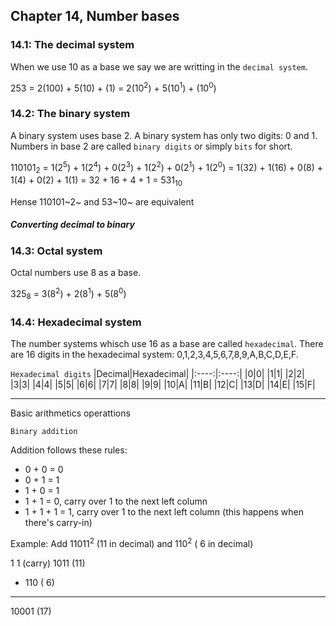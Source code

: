 ## Chapter 14, Number bases

### 14.1: The decimal system

When we use 10 as a base we say we are writting in the `decimal system`.

253 = 2(100) + 5(10) + (1)
= 2(10<sup>2</sup>) + 5(10<sup>1</sup>) + (10<sup>0</sup>)

### 14.2: The binary system

A binary system uses base 2. A binary system has only two digits: 0 and 1. Numbers in base 2 are called `binary digits` or simply `bits` for short.

110101<sub>2</sub> = 1(2<sup>5</sup>) + 1(2<sup>4</sup>) + 0(2<sup>3</sup>) + 1(2<sup>2</sup>) + 0(2<sup>1</sup>) + 1(2<sup>0</sup>)
= 1(32) + 1(16) + 0(8) + 1(4) + 0(2) + 1(1)
= 32 + 16 + 4 + 1
= 531<sub>10</sub>

Hense 110101~2~ and 53~10~ are equivalent

<h5>Converting decimal to binary</h5>

### 14.3: Octal system

Octal numbers use 8 as a base.

325<sub>8</sub> = 3(8<sup>2</sup>) + 2(8<sup>1</sup>) + 5(8<sup>0</sup>)


### 14.4: Hexadecimal system

The number systems whisch use 16 as a base are called `hexadecimal`. There are 16 digits in the hexadecimal system: 0,1,2,3,4,5,6,7,8,9,A,B,C,D,E,F.

`Hexadecimal digits`
|Decimal|Hexadecimal|
|:----:|:----:|
|0|0|
|1|1|
|2|2|
|3|3|
|4|4|
|5|5|
|6|6|
|7|7|
|8|8|
|9|9|
|10|A|
|11|B|
|12|C|
|13|D|
|14|E|
|15|F|


------ 

Basic arithmetics operattions

`Binary addition`

Addition follows these rules:
- 0 + 0 = 0
- 0 + 1 = 1
- 1 + 0 = 1
- 1 + 1 = 0, carry over 1 to the next left column
- 1 + 1 + 1 = 1, carry over 1 to the next left column (this happens when there's carry-in)

Example: Add 11011<sup>2</sup> (11 in decimal) and 110<sup>2</sup> ( 6 in decimal)

  1 1  (carry)
  1011  (11)
+  110  ( 6)
------
 10001  (17)


